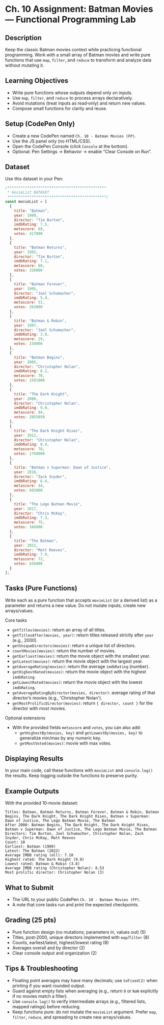 # Ch. 10 Assignment: Batman Movies — Functional Programming Lab

## Description

Keep the classic Batman movies context while practicing functional programming. Work with a small array of Batman movies and write pure functions that use `map`, `filter`, and `reduce` to transform and analyze data without mutating it.

## Learning Objectives

- Write pure functions whose outputs depend only on inputs.
- Use `map`, `filter`, and `reduce` to process arrays declaratively.
- Avoid mutations (treat inputs as read‑only) and return new values.
- Compose small functions for clarity and reuse.

## Setup (CodePen Only)

- Create a new CodePen named `Ch. 10 - Batman Movies (FP)`.
- Use the JS panel only (no HTML/CSS).
- Open the CodePen Console (click `Console` at the bottom).
- Optional: Pen Settings → Behavior → enable “Clear Console on Run”.

## Dataset

Use this dataset in your Pen:

```js
/*********************************************
 * movieList DATASET
 *********************************************/
const movieList = [
  {
    title: "Batman",
    year: 1989,
    director: "Tim Burton",
    imdbRating: 7.5,
    metascore: 69,
    votes: 417000
  },
  {
    title: "Batman Returns",
    year: 1992,
    director: "Tim Burton",
    imdbRating: 7.1,
    metascore: 68,
    votes: 326000
  },
  {
    title: "Batman Forever",
    year: 1995,
    director: "Joel Schumacher",
    imdbRating: 5.4,
    metascore: 51,
    votes: 263000
  },
  {
    title: "Batman & Robin",
    year: 1997,
    director: "Joel Schumacher",
    imdbRating: 3.8,
    metascore: 29,
    votes: 234000
  },
  {
    title: "Batman Begins",
    year: 2005,
    director: "Christopher Nolan",
    imdbRating: 8.2,
    metascore: 70,
    votes: 1501000
  },
  {
    title: "The Dark Knight",
    year: 2008,
    director: "Christopher Nolan",
    imdbRating: 9.0,
    metascore: 84,
    votes: 2855058
  },
  {
    title: "The Dark Knight Rises",
    year: 2012,
    director: "Christopher Nolan",
    imdbRating: 8.4,
    metascore: 78,
    votes: 1760000
  },
  {
    title: "Batman v Superman: Dawn of Justice",
    year: 2016,
    director: "Zack Snyder",
    imdbRating: 6.4,
    metascore: 44,
    votes: 692000
  },
  {
    title: "The Lego Batman Movie",
    year: 2017,
    director: "Chris McKay",
    imdbRating: 7.3,
    metascore: 75,
    votes: 166000
  },
  {
    title: "The Batman",
    year: 2022,
    director: "Matt Reeves",
    imdbRating: 7.9,
    metascore: 72,
    votes: 656000
  }
];
```

## Tasks (Pure Functions)

Write each as a pure function that accepts `movieList` (or a derived list) as a parameter and returns a new value. Do not mutate inputs; create new arrays/values.

Core tasks
- `getTitles(movies)`: return an array of all titles.
- `getTitlesAfter(movies, year)`: return titles released strictly after `year` (e.g., 2000).
- `getUniqueDirectors(movies)`: return a unique list of directors.
- `countMovies(movies)`: return the number of movies.
- `getEarliest(movies)`: return the movie object with the smallest year.
- `getLatest(movies)`: return the movie object with the largest year.
- `getAverageRating(movies)`: return the average `imdbRating` (number).
- `getHighestRated(movies)`: return the movie object with the highest `imdbRating`.
- `getLowestRated(movies)`: return the movie object with the lowest `imdbRating`.
- `getAverageRatingByDirector(movies, director)`: average rating of that director’s movies (e.g., 'Christopher Nolan').
- `getMostProlificDirector(movies)`: return `{ director, count }` for the director with most movies.

Optional extensions
- With the provided fields `metascore` and `votes`, you can also add:
  - `getHighestBy(movies, key)` and `getLowestBy(movies, key)` to generalize min/max by any numeric key.
  - `getMostVoted(movies)`: movie with max votes.

## Displaying Results

In your main code, call these functions with `movieList` and `console.log()` the results. Keep logging outside the functions to preserve purity.

## Example Outputs

With the provided 10‑movie dataset:

```
Titles: Batman, Batman Returns, Batman Forever, Batman & Robin, Batman Begins, The Dark Knight, The Dark Knight Rises, Batman v Superman: Dawn of Justice, The Lego Batman Movie, The Batman
After 2000: Batman Begins, The Dark Knight, The Dark Knight Rises, Batman v Superman: Dawn of Justice, The Lego Batman Movie, The Batman
Directors: Tim Burton, Joel Schumacher, Christopher Nolan, Zack Snyder, Chris McKay, Matt Reeves
Count: 10
Earliest: Batman (1989)
Latest: The Batman (2022)
Average IMDB rating (all): 7.10
Highest rated: The Dark Knight (9.0)
Lowest rated: Batman & Robin (3.8)
Average IMDB rating (Christopher Nolan): 8.53
Most prolific director: Christopher Nolan (3)
```

## What to Submit

- The URL to your public CodePen `Ch. 10 - Batman Movies (FP)`.
- A note that core tasks run and print the expected checkpoints.

## Grading (25 pts)

- Pure function design (no mutations; parameters in, values out) (5)
- Titles, post‑2000, unique directors implemented with `map`/`filter` (8)
- Counts, earliest/latest, highest/lowest rating (8)
- Averages overall and by director (2)
- Clear console output and organization (2)

## Tips & Troubleshooting

- Floating point averages may have many decimals; use `toFixed(2)` when printing if you want rounded output.
- Guard against empty lists when averaging (e.g., return `0` or `NaN` explicitly if no movies match a filter).
- Use `console.log()` to verify intermediate arrays (e.g., filtered lists, mapped ratings) before reducing.
- Keep functions pure: do not mutate the `movieList` argument. Prefer `map`, `filter`, `reduce`, and spreading to create new arrays/values.
